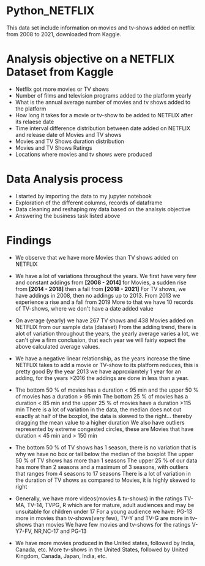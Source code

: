 # Python_NETFLIX
This data set include information on movies and tv-shows added on netflix from 2008 to 2021, downloaded from Kaggle.
# Analysis objective on a NETFLIX Dataset from Kaggle
- Netflix got more movies or TV shows  
- Number of films and television programs added to the platform yearly
- What is the annual average number of movies and tv shows added to the platform  
- How long it takes for a movie or tv-show to be added to NETFLIX after its relaese date 
- Time interval difference distribution between date added on NETFLIX and release date of Movies and TV shows  
- Movies and TV Shows duration distribution 
- Movies and TV Shows Ratings
- Locations where movies and tv shows were produced
# Data Analysis process
- I started by importing the data to my jupyter notebook
- Exploration of the different columns, records of dataframe
- Data cleaning and reshaping my data based on the analsyis objective
- Answering the business task listed above
# Findings
- We observe that we have more Movies than TV shows added on NETFLIX

- We have a lot of variations throughout the years. We first have very few and constant
addings from **[2008 - 2014]** for Movies, a sudden rise from **[2014 - 2018]** then a fall from
**[2018 - 2021]**
For TV shows, we have addings in 2008, then no addings up to 2013. From 2013 we
experience a rise and a fall from 2019
More to that we have 10 records of TV-shows, where we don't have a date added value

- On average (yearly) we have 267 TV shows and 438 Movies added on NETFLIX from our
sample data (dataset)
From the adding trend, there is alot of variation throughout the years, the yearly
average varies a lot, we can't give a firm conclusion, that each year we will fairly expect
the above calculated average values.

- We have a negative linear relationship, as the years increase the time NETFLIX takes to
add a movie or TV-show to its platform reduces, this is pretty good
By the year 2013 we have approxiamtely 1 year for an adding, for the years >2016 the
addings are done in less than a year.

- The bottom 50 % of movies has a duration < 95 min and the upper 50 % of movies
has a duration > 95 min
The bottom 25 % of movies has a duration < 85 min and the upper 25 % of movies
have a duration >115 min
There is a lot of variation in the data, the median does not cut exactly at half of the
boxplot, the data is skewed to the right... thereby dragging the mean value to a higher
duration
We also have outliers represented by extreme congested circles, these are Movies that
have duration < 45 min and > 150 min

- The bottom 50 % of TV shows has 1 season, there is no variation that is why we have
no box or tail below the median of the boxplot
The upper 50 % of TV shows has more than 1 seasons
The upper 25 % of our data has more than 2 seasons and a maximum of 3 seasons,
with outliers that ranges from 4 seasons to 17 seasons
There is a lot of variation in the duration of TV shows as compared to Movies, it is
highly skewed to right

- Generally, we have more videos(movies & tv-shows) in the ratings TV-MA, TV-14, TVPG, R which are for mature, adult audiences and may be unsuitable for children under 17
For a young audience we have: PG-13 more in movies than tv-shows(very few), 
TV-Y and TV-G are more in tv-shows than movies
We have few movies and tv-shows for the ratings V-Y7-FV, NR,NC-17 and PG-13

- We have more movies produced in the United states, followed by India, Canada, etc.
More tv-shows in the United States, followed by United Kingdom, Canada, Japan,
India, etc.



